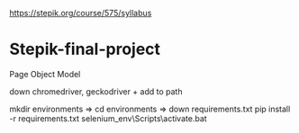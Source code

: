 https://stepik.org/course/575/syllabus
# Stepik-final-project

Page Object Model

down chromedriver, geckodriver  + add to path 

mkdir environments => cd environments => down requirements.txt
pip install -r requirements.txt
selenium_env\Scripts\activate.bat
